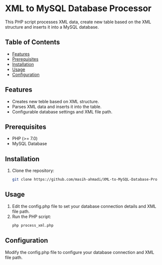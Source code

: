 # XML to MySQL Database Processor

This PHP script processes XML data, create new table based on the XML structure and inserts it into a MySQL database.

## Table of Contents
- [Features](#features)
- [Prerequisites](#prerequisites)
- [Installation](#installation)
- [Usage](#usage)
- [Configuration](#configuration)


## Features

- Creates new teble based on XML structure.
- Parses XML data and inserts it into the table.
- Configurable database settings and XML file path.

## Prerequisites

- PHP (>= 7.0)
- MySQL Database

## Installation

1. Clone the repository:

   ```bash
   git clone https://github.com/masih-ahmadi/XML-to-MySQL-Database-Processor.git

## Usage
1. Edit the config.php file to set your database connection details and XML file path.
2. Run the PHP script:
   ```bash
   php process_xml.php

## Configuration
Modify the config.php file to configure your database connection and XML file path.
